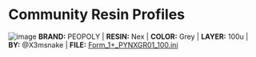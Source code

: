 <!-- 
- Use the following template: **BRAND:** | **RESIN:** | **COLOR:** | **LAYER:** | **BY:** @ | **FILE:** [Form_1+.ini]()
- Basic calibration should be made with Make rook: https://www.thingiverse.com/thing:533652/files
- Use a closeup macro lens and take macro shots of top and side and a general photo of the rook, use this gimp template to collate the images
-->

# Community Resin Profiles

![image](https://lh3.googleusercontent.com/0nhx3QEsk1404iuXkQbR8FPmu4jPQXLQaWXG3U94zurPK0YMx49did1G9S4WqJKCc1PzE99QU-D5hNaungEd8f7Rp5oz0qJCuvNqP5Ud5OezQXUYw7fgLIxXrGKK6bYiYTz1JnWlhCIamfBtFiRjSYj41bv-EVlUUBZNyZLjv4hnGqdp9XTElO6MUFHV0hNgkT6_OBGIha0jqj5HehfZTNMTtjgqzybDndd9HicQwOoIUlsIRyck2S2bljH2t25HfRn06llQtShKN2pzvTVmcfGV1xxpTMCXQkaAueFRTC1mBHFRUHlIukKtwf7buDMI-1Nycp_8EeVh0_GzyPciDOYcE1wi7zoeS0PnzCLyf9I5Qab2f_j5sP4Q2jsyqHoayd5h4wbhdmaX4-mPhl-hnzaC3L9MJp6memKTVIF3YE163SmBegm_slW3DGRyHfhp0cf-MO6ZoNiGVGcY9v7Eg-Qa5rYz4KZQPdRosxtOTfIxf5a87gnd2HWE0-9phAIPzAv6XlMrgdxreZs3CvxLmIbE6Rj7KL-kQzmlkSn-u4lORqqo_lSZccAqFm4zKBqAaZHVAc8kr6901jC1wlbGJ6fOyFUudVz9XjHIdWBy5D-7juu5J6mVzjyUJn5K_36sDZdFu4JjRlH0hqiT2RzJVGloD9SgHFpr=w2032-h751-no)
**BRAND:** PEOPOLY | **RESIN:** Nex | **COLOR:** Grey | **LAYER:** 100u | **BY:** @X3msnake | **FILE:** [Form_1+_PYNXGR01_100.ini](Form_1+_PYNXGR01_100.ini)
